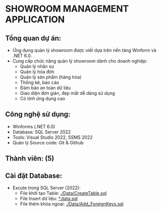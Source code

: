 ﻿# SHOWROOM MANAGEMENT APPLICATION
## Tổng quan dự án:
- Ứng dụng quản lý showroom được viết dựa trên nền tảng Winform và .NET 6.0.
- Cung cấp chức năng quản lý showroom dành cho doanh nghiệp:
	- Quản lý nhân sự
	- Quản lý hóa đơn
	- Quản lý sản phẩm (hàng hóa)
	- Thống kê, báo cáo
	- Đảm bảo an toàn dữ liệu
	- Giao diện đơn giản, đẹp mắt dễ dàng sử dụng
	- Có tính ứng dụng cao

## Công nghệ sử dụng:
- Winforms (.NET 6.0)
- Database: SQL Server 2022
- Tools: Visual Studio 2022, SSMS 2022
- Quản lý Source code: Git & Github

## Thành viên: (5)

## Cài đặt Database:
- Excute trong SQL Server (2022): 
	- File khởi tạo Table: <a href="https://github.com/Harryguci/Showroom-Winform/tree/main/Data/CreateTable.sql">./Data/CreateTable.sql</a>
	- File Insert dữ liệu: <a href="https://github.com/Harryguci/Showroom-Winform/tree/main/Data">*.data.sql</a>
	- File thêm khóa ngoại: <a href="https://github.com/Harryguci/Showroom-Winform/tree/main/Data/Add_ForeignKeys.sql">./Data/Add_ForeignKeys.sql</a>